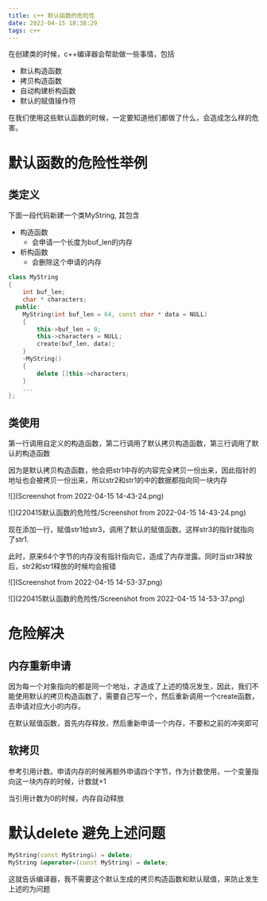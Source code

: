 ```yaml
---
title: c++ 默认函数的危险性
date: 2022-04-15 18:38:29
tags: c++
---
```


在创建类的时候，c++编译器会帮助做一些事情，包括

- 默认构造函数
- 拷贝构造函数
- 自动构建析构函数
- 默认的赋值操作符

在我们使用这些默认函数的时候，一定要知道他们都做了什么，会造成怎么样的危害。



# 默认函数的危险性举例

## 类定义

下面一段代码新建一个类MyString, 其包含

- 构造函数
  - 会申请一个长度为buf_len的内存
- 析构函数
  - 会删除这个申请的内存

```c++
class MyString
{
    int buf_len;
    char * characters;
  public:
    MyString(int buf_len = 64, const char * data = NULL)
    {
        this->buf_len = 0;
        this->characters = NULL;
        create(buf_len, data);
    }
    ~MyString()
    {
        delete []this->characters;
    }
    ...
};
```

## 类使用

第一行调用自定义的构造函数，第二行调用了默认拷贝构造函数，第三行调用了默认的构造函数

因为是默认拷贝构造函数，他会把str1中存的内容完全拷贝一份出来，因此指针的地址也会被拷贝一份出来，所以str2和str1的中的数据都指向同一块内存

![](Screenshot from 2022-04-15 14-43-24.png)

![](220415默认函数的危险性/Screenshot from 2022-04-15 14-43-24.png)

现在添加一行，赋值str1给str3，调用了默认的赋值函数。这样str3的指针就指向了str1.

此时，原来64个字节的内存没有指针指向它，造成了内存泄露。同时当str3释放后，str2和str1释放的时候均会报错

![](Screenshot from 2022-04-15 14-53-37.png)

![](220415默认函数的危险性/Screenshot from 2022-04-15 14-53-37.png)

# 危险解决

## 内存重新申请

因为每一个对象指向的都是同一个地址，才造成了上述的情况发生，因此，我们不能使用默认的拷贝构造函数了，需要自己写一个，然后重新调用一个create函数，去申请对应大小的内存。

在默认赋值函数，首先内存释放，然后重新申请一个内存，不要和之前的冲突即可

## 软拷贝

参考引用计数。申请内存的时候再额外申请四个字节，作为计数使用，一个变量指向这一块内存的时候，计数就+1

当引用计数为0的时候，内存自动释放



# 默认delete 避免上述问题

```c++
MyString(const MyString&) = delete;
MyString &operator=(const MyString) = delete;
```

这就告诉编译器，我不需要这个默认生成的拷贝构造函数和默认赋值，来防止发生上述的为问题 

